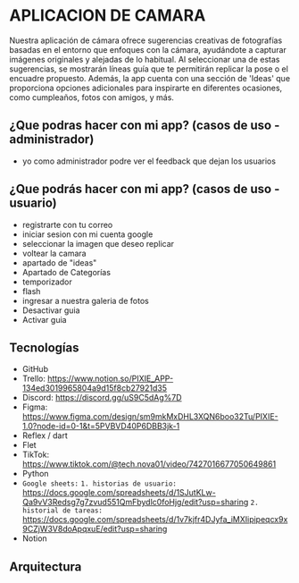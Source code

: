 # APLICACION DE CAMARA
Nuestra aplicación de cámara ofrece sugerencias creativas de fotografías basadas en el entorno que enfoques con la cámara, ayudándote a capturar imágenes originales y alejadas de lo habitual. Al seleccionar una de estas sugerencias, se mostrarán líneas guía que te permitirán replicar la pose o el encuadre propuesto. Además, la app cuenta con una sección de 'Ideas' que proporciona opciones adicionales para inspirarte en diferentes ocasiones, como cumpleaños, fotos con amigos, y más.

## ¿Que podras hacer con mi app? (casos de uso - administrador)
- yo como administrador podre ver el feedback que dejan los usuarios

## ¿Que podrás hacer con mi app? (casos de uso - usuario)
- registrarte con tu correo
- iniciar sesion con mi cuenta google
- seleccionar la imagen que deseo replicar
- voltear la camara
- apartado de "ideas"
- Apartado de Categorías
- temporizador 
- flash
- ingresar a nuestra galeria de fotos
- Desactivar guia
- Activar guia

## Tecnologías
- GitHub
- Trello: https://www.notion.so/PIXIE_APP-134ed3019965804a9d15f8cb27921d35
- Discord: https://discord.gg/uS9C5dAg%7D
- Figma: https://www.figma.com/design/sm9mkMxDHL3XQN6boo32Tu/PIXIE-1.0?node-id=0-1&t=5PVBVD40P6DBB3jk-1
- Reflex / dart
- Flet
- TikTok: https://www.tiktok.com/@tech.nova01/video/7427016677050649861
- Python
- `Google sheets:`
  `1. historias de usuario:` https://docs.google.com/spreadsheets/d/1SJutKLw-Qa9vV3Redsg7g7zvud551QmFbydlc0foHjg/edit?usp=sharing
  `2. historial de tareas:` https://docs.google.com/spreadsheets/d/1v7kjfr4DJyfa_iMXIipipeqcx9x9CZjW3V8doApqxuE/edit?usp=sharing
- Notion

## Arquitectura